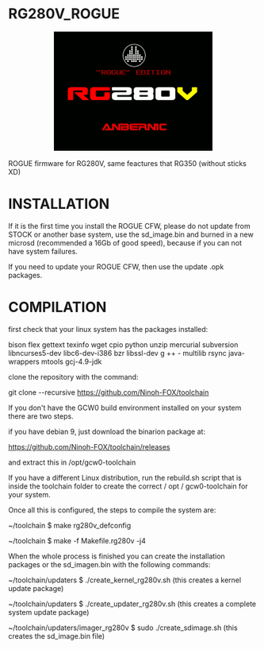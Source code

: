 # RG280V_ROGUE

<p align="center"><img class="center" src ="https://raw.githubusercontent.com/Ninoh-FOX/RG280V_ROGUE/main/logo_rg280v.png"></p>

ROGUE firmware for RG280V, same feactures that RG350 (without sticks XD)

# INSTALLATION

If it is the first time you install the ROGUE CFW, please do not update from STOCK or another base system, use the sd_image.bin and burned in a new microsd (recommended a 16Gb of good speed), because if you can not have system failures.

If you need to update your ROGUE CFW, then use the update .opk packages.

# COMPILATION

first check that your linux system has the packages installed:

bison flex gettext texinfo wget cpio python unzip mercurial subversion libncurses5-dev libc6-dev-i386 bzr libssl-dev g ++ - multilib rsync java-wrappers mtools gcj-4.9-jdk

clone the repository with the command:

git clone --recursive https://github.com/Ninoh-FOX/toolchain


If you don't have the GCW0 build environment installed on your system there are two steps.

if you have debian 9, just download the binarion package at:

https://github.com/Ninoh-FOX/toolchain/releases

and extract this in /opt/gcw0-toolchain

If you have a different Linux distribution, run the rebuild.sh script that is inside the toolchain folder to create the correct / opt / gcw0-toolchain for your system.

Once all this is configured, the steps to compile the system are:

~/toolchain $ make rg280v_defconfig

~/toolchain $ make -f Makefile.rg280v -j4

When the whole process is finished you can create the installation packages or the sd_imagen.bin with the following commands:

~/toolchain/updaters $ ./create_kernel_rg280v.sh (this creates a kernel update package)

~/toolchain/updaters $ ./create_updater_rg280v.sh (this creates a complete system update package)

~/toolchain/updaters/imager_rg280v $ sudo ./create_sdimage.sh (this creates the sd_image.bin file)
